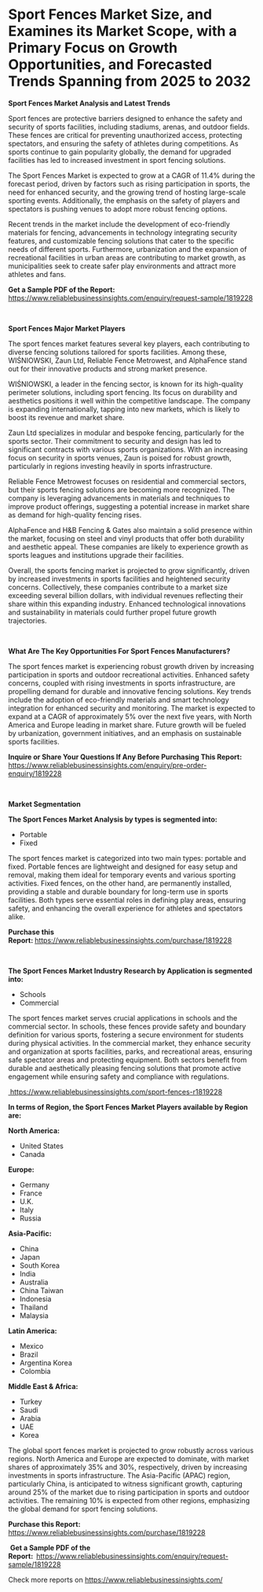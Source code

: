 <p><h1>Sport Fences Market Size, and Examines its Market Scope, with a Primary Focus on Growth Opportunities, and Forecasted Trends Spanning from 2025 to 2032</h1></p><p><strong>Sport Fences Market Analysis and Latest Trends</strong></p>
<p><p>Sport fences are protective barriers designed to enhance the safety and security of sports facilities, including stadiums, arenas, and outdoor fields. These fences are critical for preventing unauthorized access, protecting spectators, and ensuring the safety of athletes during competitions. As sports continue to gain popularity globally, the demand for upgraded facilities has led to increased investment in sport fencing solutions.</p><p>The Sport Fences Market is expected to grow at a CAGR of 11.4% during the forecast period, driven by factors such as rising participation in sports, the need for enhanced security, and the growing trend of hosting large-scale sporting events. Additionally, the emphasis on the safety of players and spectators is pushing venues to adopt more robust fencing options.</p><p>Recent trends in the market include the development of eco-friendly materials for fencing, advancements in technology integrating security features, and customizable fencing solutions that cater to the specific needs of different sports. Furthermore, urbanization and the expansion of recreational facilities in urban areas are contributing to market growth, as municipalities seek to create safer play environments and attract more athletes and fans.</p></p>
<p><strong>Get a Sample PDF of the Report:&nbsp;</strong> <a href="https://www.reliablebusinessinsights.com/enquiry/request-sample/1819228?utm_campaign=3000&utm_medium=2&utm_source=Github&utm_content=ia&utm_term=09042025&utm_id=sport-fences">https://www.reliablebusinessinsights.com/enquiry/request-sample/1819228</a></p>
<p>&nbsp;</p>
<p><strong>Sport Fences Major Market Players</strong></p>
<p><p>The sport fences market features several key players, each contributing to diverse fencing solutions tailored for sports facilities. Among these, WIŚNIOWSKI, Zaun Ltd, Reliable Fence Metrowest, and AlphaFence stand out for their innovative products and strong market presence.</p><p>WIŚNIOWSKI, a leader in the fencing sector, is known for its high-quality perimeter solutions, including sport fencing. Its focus on durability and aesthetics positions it well within the competitive landscape. The company is expanding internationally, tapping into new markets, which is likely to boost its revenue and market share.</p><p>Zaun Ltd specializes in modular and bespoke fencing, particularly for the sports sector. Their commitment to security and design has led to significant contracts with various sports organizations. With an increasing focus on security in sports venues, Zaun is poised for robust growth, particularly in regions investing heavily in sports infrastructure.</p><p>Reliable Fence Metrowest focuses on residential and commercial sectors, but their sports fencing solutions are becoming more recognized. The company is leveraging advancements in materials and techniques to improve product offerings, suggesting a potential increase in market share as demand for high-quality fencing rises.</p><p>AlphaFence and H&B Fencing & Gates also maintain a solid presence within the market, focusing on steel and vinyl products that offer both durability and aesthetic appeal. These companies are likely to experience growth as sports leagues and institutions upgrade their facilities.</p><p>Overall, the sports fencing market is projected to grow significantly, driven by increased investments in sports facilities and heightened security concerns. Collectively, these companies contribute to a market size exceeding several billion dollars, with individual revenues reflecting their share within this expanding industry. Enhanced technological innovations and sustainability in materials could further propel future growth trajectories.</p></p>
<p>&nbsp;</p>
<p><strong>What Are The Key Opportunities For Sport Fences Manufacturers?</strong></p>
<p><p>The sport fences market is experiencing robust growth driven by increasing participation in sports and outdoor recreational activities. Enhanced safety concerns, coupled with rising investments in sports infrastructure, are propelling demand for durable and innovative fencing solutions. Key trends include the adoption of eco-friendly materials and smart technology integration for enhanced security and monitoring. The market is expected to expand at a CAGR of approximately 5% over the next five years, with North America and Europe leading in market share. Future growth will be fueled by urbanization, government initiatives, and an emphasis on sustainable sports facilities.</p></p>
<p><strong>Inquire or Share Your Questions If Any Before Purchasing This Report:</strong> <a href="https://www.reliablebusinessinsights.com/enquiry/pre-order-enquiry/1819228?utm_campaign=3000&utm_medium=2&utm_source=Github&utm_content=ia&utm_term=09042025&utm_id=sport-fences">https://www.reliablebusinessinsights.com/enquiry/pre-order-enquiry/1819228</a></p>
<p>&nbsp;</p>
<p><strong>Market Segmentation</strong></p>
<p><strong>The Sport Fences Market Analysis by types is segmented into:</strong></p>
<p><ul><li>Portable</li><li>Fixed</li></ul></p>
<p><p>The sport fences market is categorized into two main types: portable and fixed. Portable fences are lightweight and designed for easy setup and removal, making them ideal for temporary events and various sporting activities. Fixed fences, on the other hand, are permanently installed, providing a stable and durable boundary for long-term use in sports facilities. Both types serve essential roles in defining play areas, ensuring safety, and enhancing the overall experience for athletes and spectators alike.</p></p>
<p><strong>Purchase this Report:&nbsp;</strong><a href="https://www.reliablebusinessinsights.com/purchase/1819228?utm_campaign=3000&utm_medium=2&utm_source=Github&utm_content=ia&utm_term=09042025&utm_id=sport-fences">https://www.reliablebusinessinsights.com/purchase/1819228</a></p>
<p>&nbsp;</p>
<p><strong>The Sport Fences Market Industry Research by Application is segmented into:</strong></p>
<p><ul><li>Schools</li><li>Commercial</li></ul></p>
<p><p>The sport fences market serves crucial applications in schools and the commercial sector. In schools, these fences provide safety and boundary definition for various sports, fostering a secure environment for students during physical activities. In the commercial market, they enhance security and organization at sports facilities, parks, and recreational areas, ensuring safe spectator areas and protecting equipment. Both sectors benefit from durable and aesthetically pleasing fencing solutions that promote active engagement while ensuring safety and compliance with regulations.</p></p>
<p><a href="https://www.reliablebusinessinsights.com/sport-fences-r1819228?utm_campaign=3000&utm_medium=2&utm_source=Github&utm_content=ia&utm_term=09042025&utm_id=sport-fences">&nbsp;https://www.reliablebusinessinsights.com/sport-fences-r1819228</a></p>
<p><strong>In terms of Region, the Sport Fences Market Players available by Region are:</strong></p>
<p>
    <p> <strong> North America: </strong>
        <ul>
            <li>United States</li>
            <li>Canada</li>
        </ul>
        </p> 
    <p> <strong> Europe: </strong>
        <ul>
            <li>Germany</li>
            <li>France</li>
            <li>U.K.</li>
            <li>Italy</li>
            <li>Russia</li>
        </ul>
        </p> 
    <p> <strong> Asia-Pacific: </strong>
        <ul>
            <li>China</li>
            <li>Japan</li>
            <li>South Korea</li>
            <li>India</li>
            <li>Australia</li>
            <li>China Taiwan</li>
            <li>Indonesia</li>
            <li>Thailand</li>
            <li>Malaysia</li>
        </ul>
        </p> 
    <p> <strong> Latin America: </strong>
        <ul>
            <li>Mexico</li>
            <li>Brazil</li>
            <li>Argentina Korea</li>
            <li>Colombia</li>
        </ul>
        </p> 
    <p> <strong> Middle East & Africa: </strong>
        <ul>
            <li>Turkey</li>
            <li>Saudi</li>
            <li>Arabia</li>
            <li>UAE</li>
            <li>Korea</li>
        </ul>
    </p>
    </p>
<p><p>The global sport fences market is projected to grow robustly across various regions. North America and Europe are expected to dominate, with market shares of approximately 35% and 30%, respectively, driven by increasing investments in sports infrastructure. The Asia-Pacific (APAC) region, particularly China, is anticipated to witness significant growth, capturing around 25% of the market due to rising participation in sports and outdoor activities. The remaining 10% is expected from other regions, emphasizing the global demand for sport fencing solutions.</p></p>
<p><strong>Purchase this Report: </strong><a href="https://www.reliablebusinessinsights.com/purchase/1819228?utm_campaign=3000&utm_medium=2&utm_source=Github&utm_content=ia&utm_term=09042025&utm_id=sport-fences">https://www.reliablebusinessinsights.com/purchase/1819228</a></p>
<p>&nbsp;<strong>Get a Sample PDF of the Report:&nbsp;&nbsp;</strong><a href="https://www.reliablebusinessinsights.com/enquiry/request-sample/1819228?utm_campaign=3000&utm_medium=2&utm_source=Github&utm_content=ia&utm_term=09042025&utm_id=sport-fences">https://www.reliablebusinessinsights.com/enquiry/request-sample/1819228</a></p>
<p><strong></strong></p>
<p>Check more reports on <a href="https://www.reliablebusinessinsights.com/?utm_campaign=3000&utm_medium=2&utm_source=Github&utm_content=ia&utm_term=09042025&utm_id=sport-fences">https://www.reliablebusinessinsights.com/</a></p>